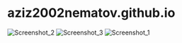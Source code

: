 # aziz2002nematov.github.io
![Screenshot_2](https://user-images.githubusercontent.com/45683973/141749649-97f5a5fe-a842-4173-bc93-9370323a89f9.png)
![Screenshot_3](https://user-images.githubusercontent.com/45683973/141749693-acce869e-b580-4860-8019-ee0cc4237369.png)
![Screenshot_1](https://user-images.githubusercontent.com/45683973/141749735-8955f158-2c59-4865-9765-39f1ddb41690.png)
